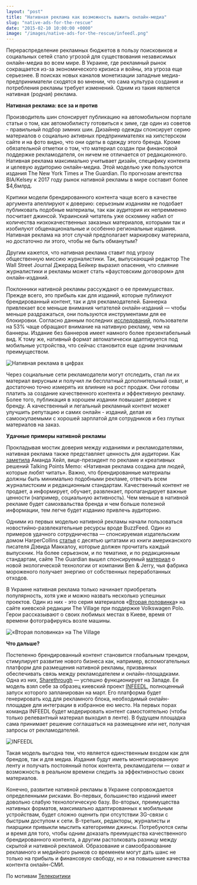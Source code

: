 ```yaml
---
layout: "post"
title: "Нативная реклама как возможность выжить онлайн-медиа"
slug: "native-ads-for-the-rescue"
date: "2015-02-10 10:00:00 +0000"
image: "/images/native-ads-for-the-rescue/infeedl.png"
---
```


Перераспределение рекламных бюджетов в пользу поисковиков и социальных сетей стало угрозой для существования независимых онлайн-медиа во всем мире. В Украине, где рекламный рынок сокращается из-за экономического кризиса и войны, эта угроза еще серьезнее. В поисках новых каналов монетизации западные медиа-предприниматели сходятся во мнении, что сама культура создания и потребления рекламы требует изменений. Одним из такия является нативная (родная) реклама.

**Нативная реклама: все за и против**

Производитель шин спонсирует публикацию на автомобильном портале статьи о том, как автомобилисту готовиться к зиме, где один из советов - правильный подбор зимних шин. Дизайнер одежды спонсирует серию материалов о социально активных предпринимателях на хипстерском сайте и на фото видно, что они одеты в одежду этого бренда. Кроме обязательной отметки о том, что материал создан при финансовой поддержке рекламодателя, он ничем не отличается от редакционного. Нативная реклама максимально учитывает дизайн, специфику контента и целевую аудиторию онлайн-медиа. Этой моделью уже пользуются издания The New York Times и The Guardian. По прогнозам агентства BIA/Kelsey к 2017 году рынок нативной рекламы в мире составит более $4,6млрд.

Критики модели брендированного контента чаще всего в качестве аргумента апеллируют к доверию: серьезным изданиям не подобает публиковать подобные материалы, так как аудитория их непремменно посчитает джинсой. Украинский читатель уже оскомину набил от количества низкокачественных заказных материалов, которыми так и изобилуют общенациональные и особенно региональные издания. Нативная реклама на этот случай предполагает маркировку материала, но достаточно ли этого, чтобы не быть обманутым?

Другим кажется, что нативная реклама ставит под угрозу общественную миссию журналистики. Так, выпускающий редактор The Wall Street Journal Джерард Бейкер выразил опасения, что слияние журналистики и рекламы может стать «фаустовским договором» для онлайн-изданий.

Поклонники нативной рекламы рассуждают о ее преимуществах. Прежде всего, это прибыль как для изданий, которые публикуют брендированный контент, так и для рекламодателей. Баннерка привлекает все меньше внимания читателей онлайн-изданий — чтобы меньше раздражаться, они пользуются инструментами для ее блокировки. Согласно данным последних [исследований](https://www.sharethrough.com/2013/05/infographic-native-advertising-effectiveness-study-by-ipg-media-labs/), пользователи на 53% чаще обращают внимание на нативную рекламу, чем на баннеры.
Издание без баннеров имеет намного более презентабельный вид. К тому же, нативный формат автоматически адаптируется под мобильные устройства, что сейчас становится еще одним значимым преимуществом.

![Нативная реклама в цифрах](/octodmin/2015-02-10-native-ads-for-the-rescue/info.png)

Через социальные сети рекламодатели могут отследить, стал ли их материал вирусным и получил ли бесплатный дополнительный охват,  и достаточно точно измерять их влияние на рост продаж.  Они готовы платить за создание качественного контента и эффективную рекламу. Более того, публикация в хорошем издании повышает доверие к бренду. А качественный и легальный рекламный контент может улучшить репутацию и самих онлайн - изданий, делая их самоокупаемыми с хорошей зарплатой для сотрудников и без глупых материалов на заказ.

**Удачные примеры нативной рекламы**

Прокладывая мостик доверия между изданиями и рекламодателями, нативная реклама также представляет ценность для аудитории. Как [заметила](http://www.niemanlab.org/2014/12/native-helps-pay-for-the-news/) Аманда Хейл, вице-президент по рекламе и креативных решений Talking Points Memo: «Нативная реклама создана для людей, которые любят читать». Важно, что брендированные материалы должны быть минимально подобными рекламе, отвечать всем журналистским и редакционным стандартам. Качественный контент не продает, а информирует, обучает, развлекает, пропагандирует важные ценности (например, социальную активность). Чем меньше в нативной рекламе будет самохвальства бренда и чем больше полезной информации, тем легче будет изданию привлечь аудиторию.

Одними из первых моделью нативной рекламы начали пользоваться новостийно-развлекательные ресурсы вроде BuzzFeed. Один из примеров удачного сотрудничества — спонсируемая издательским домом HarperCollins [статья](http://www.buzzfeed.com/harpercollins/10-quotes-every-grad-needs-to-read-9npd) с десятью цитатами из книги американского писателя Дэвида Маккалоу, которые должен прочитать каждый выпускник. На более серьезном, и по тематике, и по редакционным стандартам, сайте The Guardian вышел спонсируемый [материал](http://www.theguardian.com/sustainable-business/2014/jul/18/ben-jerry-turn-ice-cream-into-energy) о новой экологической технологии от компании Ben & Jerry, чья фабрика мороженого получает энергию от собственных переработанных отходов.

В Украине нативная реклама только начинает приобретать популярность, хотя уже и можно назвать несколько успешных проектов. Один из них - это серия материалов «[Вторая половинка](http://www.the-village.ru/village/weekend/vtoraya-polovinka/)» на сайте киевской редакции The Village при поддержке Volkswagen Polo. Герои рассказывают о своих любимых местах в Киеве, время от времени фотографируясь возле машины.

![«Вторая половинка» на The Village](/images/native-ads-for-the-rescue/village.png)

**Что дальше?**

Постепенно брендированный контент становится глобальным трендом, стимулирует развитие нового бизнеса как, например, вспомогательных платформ для размещения нативной рекламы, призванных обеспечивать связь между рекламодателем и онлайн-площадками.  Одна из них, [Sharethrough](http://sharethrough.com) — успешно функционирует на Западе. Ее модель взял себе за образец киевский проект [INFEEDL](http://infeedl.com), полноценный запуск которого запланирован на март. Его платформа будет генерировать код для рекламного блока, необходимый онлайн-площадке для интеграции в избранное ею место. На первых порах команда INFEEDL будет модерировать контент самостоятельно (чтобы только релевантный материал выходил в ленте). В будущем площадка сама принимает решение соглашаться на размещение или нет, получая запросы от рекламодателей.

![INFEEDL](/images/native-ads-for-the-rescue/infeedl.png)

Такая модель выгодна тем, что является единственным входом как для брендов, так и для медиа. Издания будут иметь монетизированную ленту и получать постоянный поток контента, рекламодатели — охват и возможность в реальном времени следить за эффективностью своих материалов.

Конечно, развитие нативной рекламы в Украине сопровождается определенными рисками. Во-первых, большинство изданий имеет довольно слабую технологическую базу. Во-вторых, преимущества нативных форматов, максимально адаптированных к мобильным устройствам, будет сложно оценить при отсутствии 3G-связи с быстрым  доступом к сети. В-третьих, редакторы, журналисты и пиарщики привыкли мыслить категориями джинсы. Потребуются силы и время для того, чтобы одним доказать преимущества качественного брендированного контента, а другим растолковать разницу между скрытой и нативной рекламой. Образование и самообразование рекламного и медийного рынков со временем могут дать шанс не только на прибыль и финансовую свободу, но и на повышение качества контента онлайн-СМИ.

По мотивам [Телекритики](http://www.telekritika.ua/rinok/2015-01-26/102915)
